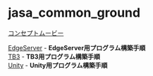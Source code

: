 # jasa_common_ground

[コンセプトムービー](https://y-kunii.github.io/jasa_common_ground/FACTORYTL_2025-03-02_HD.mp4)  

[EdgeServer](jasa-edgeserver-virtual-factory-model) - **EdgeServer用プログラム構築手順**  
[TB3](jasa-tb3-virtual-factory-model) - **TB3用プログラム構築手順**  
[Unity](jasa-unity-virtual-factory-model) - **Unity用プログラム構築手順**  



